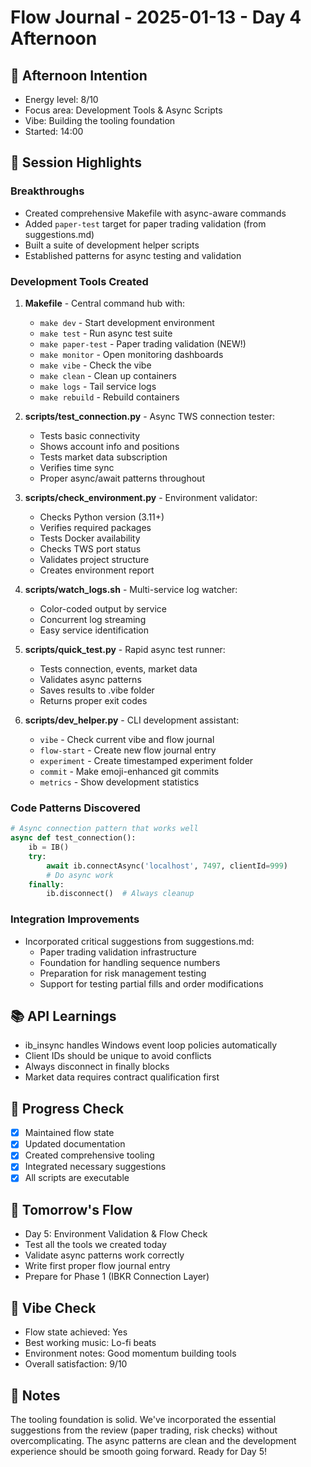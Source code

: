 # Flow Journal - 2025-01-13 - Day 4 Afternoon

## 🌅 Afternoon Intention
- Energy level: 8/10
- Focus area: Development Tools & Async Scripts
- Vibe: Building the tooling foundation
- Started: 14:00

## 🚀 Session Highlights

### Breakthroughs
- Created comprehensive Makefile with async-aware commands
- Added `paper-test` target for paper trading validation (from suggestions.md)
- Built a suite of development helper scripts
- Established patterns for async testing and validation

### Development Tools Created

1. **Makefile** - Central command hub with:
   - `make dev` - Start development environment
   - `make test` - Run async test suite
   - `make paper-test` - Paper trading validation (NEW!)
   - `make monitor` - Open monitoring dashboards
   - `make vibe` - Check the vibe
   - `make clean` - Clean up containers
   - `make logs` - Tail service logs
   - `make rebuild` - Rebuild containers

2. **scripts/test_connection.py** - Async TWS connection tester:
   - Tests basic connectivity
   - Shows account info and positions
   - Tests market data subscription
   - Verifies time sync
   - Proper async/await patterns throughout

3. **scripts/check_environment.py** - Environment validator:
   - Checks Python version (3.11+)
   - Verifies required packages
   - Tests Docker availability
   - Checks TWS port status
   - Validates project structure
   - Creates environment report

4. **scripts/watch_logs.sh** - Multi-service log watcher:
   - Color-coded output by service
   - Concurrent log streaming
   - Easy service identification

5. **scripts/quick_test.py** - Rapid async test runner:
   - Tests connection, events, market data
   - Validates async patterns
   - Saves results to .vibe folder
   - Returns proper exit codes

6. **scripts/dev_helper.py** - CLI development assistant:
   - `vibe` - Check current vibe and flow journal
   - `flow-start` - Create new flow journal entry
   - `experiment` - Create timestamped experiment folder
   - `commit` - Make emoji-enhanced git commits
   - `metrics` - Show development statistics

### Code Patterns Discovered
```python
# Async connection pattern that works well
async def test_connection():
    ib = IB()
    try:
        await ib.connectAsync('localhost', 7497, clientId=999)
        # Do async work
    finally:
        ib.disconnect()  # Always cleanup
```

### Integration Improvements
- Incorporated critical suggestions from suggestions.md:
  - Paper trading validation infrastructure
  - Foundation for handling sequence numbers
  - Preparation for risk management testing
  - Support for testing partial fills and order modifications

## 📚 API Learnings
- ib_insync handles Windows event loop policies automatically
- Client IDs should be unique to avoid conflicts
- Always disconnect in finally blocks
- Market data requires contract qualification first

## 🎯 Progress Check
- [x] Maintained flow state
- [x] Updated documentation
- [x] Created comprehensive tooling
- [x] Integrated necessary suggestions
- [x] All scripts are executable

## 🌊 Tomorrow's Flow
- Day 5: Environment Validation & Flow Check
- Test all the tools we created today
- Validate async patterns work correctly
- Write first proper flow journal entry
- Prepare for Phase 1 (IBKR Connection Layer)

## 🎨 Vibe Check
- Flow state achieved: Yes
- Best working music: Lo-fi beats
- Environment notes: Good momentum building tools
- Overall satisfaction: 9/10

## 📝 Notes
The tooling foundation is solid. We've incorporated the essential suggestions from the review (paper trading, risk checks) without overcomplicating. The async patterns are clean and the development experience should be smooth going forward. Ready for Day 5!